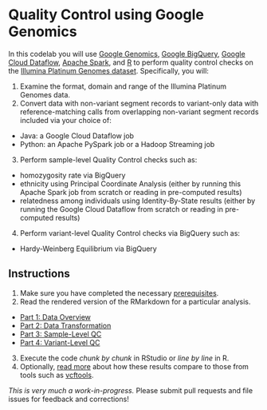 # Quality Control using Google Genomics

In this codelab you will use [Google Genomics](https://cloud.google.com/genomics/), [Google BigQuery](https://cloud.google.com/bigquery/what-is-bigquery), [Google Cloud Dataflow](https://cloud.google.com/dataflow/), [Apache Spark](http://spark.apache.org/), and [R](http://www.r-project.org/) to perform quality control checks on the [Illumina Platinum Genomes dataset](https://cloud.google.com/genomics/data/platinum-genomes).  Specifically, you will:

1. Examine the format, domain and range of the Illumina Platinum Genomes data.
2. Convert data with non-variant segment records to variant-only data with reference-matching calls from overlapping non-variant segment records included via your choice of:
 + Java: a Google Cloud Dataflow job
 + Python: an Apache PySpark job or a Hadoop Streaming job
3. Perform sample-level Quality Control checks such as:
 + homozygosity rate via BigQuery
 + ethnicity using Principal Coordinate Analysis (either by running this Apache Spark job from scratch or reading in pre-computed results)
 + relatedness among individuals using Identity-By-State results (either by running the Google Cloud Dataflow from scratch or reading in pre-computed results)
4. Perform variant-level Quality Control checks via BigQuery such as:
 + Hardy-Weinberg Equilibrium via BigQuery

## Instructions
1. Make sure you have completed the necessary [prerequisites](../README.md).
2. Read the rendered version of the RMarkdown for a particular analysis.
 + [Part 1: Data Overview](./Data-Overview.md)
 + [Part 2: Data Transformation](./Data-Transformation.md)
 + [Part 3: Sample-Level QC](./Sample-Level-QC.md)
 + [Part 4: Variant-Level QC](./Variant-Level-QC.md)
3. Execute the code *chunk by chunk* in RStudio or *line by line* in R.
4. Optionally, [read more](./comparison/QC-Comparison.md) about how these results compare to those from tools such as [vcftools](http://vcftools.sourceforge.net/).

_This is very much a work-in-progress._  Please submit pull requests and file issues for feedback and corrections!
